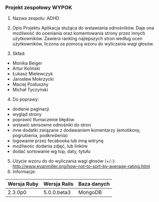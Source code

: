 ### Projekt zespołowy WYPOK
1. Nazwa zespołu: ADHD

2. Opis Projektu
Aplikacja służąca do wstawiania odnośników.
Daje ona możliwość do oceniania oraz komentowania strony
przez innych użytkowników. Zawiera ranking najlepszych stron
według ocen użytkowników, liczona za pomocą wzoru do wyliczania
wagi głosów.

3. Skład:
 - Monika Beiger
 - Artur Koliński
 - Łukasz Mielewczyk
 - Jarosław Mokrzycki
 - Maciej Posłuszny
 - Michał Tyczyński
 
4. Do poprawy:
 - dodanie paginacji
 - wygląd strony 
 - poprawić tłumaczenie błędów
 - wstawić sensowne odnośniki do stron
 - inne dodatki związane z dodawaniem komentarzy (emotikony, pogrubienia, podkreślenia)
 - logowanie przez fecabooka lub inną witrynę
 - możliwośc dodania zdjęć, lub linków
 - dodać sortowanie wg top, daty, tytułu

5. Użycie wzoru do do wyliczania wagi głosów (+/-):
http://www.evanmiller.org/how-not-to-sort-by-average-rating.html
6. Informacje:
 
|Wersja Ruby|Wersja Rails|Baza danych|
|---|---|---|
|2.3.0p0|5.0.0.beta3|MongoDB|

